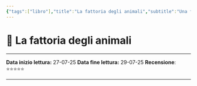 ```yaml
---
{"tags":["libro"],"title":"La fattoria degli animali","subtitle":"Una fiaba","author":["George Orwell"],"category":["Juvenile Fiction"],"publisher":"Feltrinelli Editore","publish":"2022-04-07T00:00:00+02:00","total":121,"isbn":"8858846990 9788858846995","cover":"http://books.google.com/books/content?id=lRJoEAAAQBAJ&printsec=frontcover&img=1&zoom=1&edge=curl&source=gbs_api","status":"finished","created":"2025-08-05 17:14:47","updated":"2025-08-05 17:14:47","dg-publish":true,"dateStarted":"2025-07-27","dateEnded":"2025-07-29","dg-note-icon":null,"rating":"⭐⭐⭐⭐⭐","permalink":"/letture/libri/la-fattoria-degli-animali/","dgPassFrontmatter":true,"noteIcon":null}
---
```



# 📖 La fattoria degli animali 

---

**Data inizio lettura:** 27-07-25
**Data fine lettura:** 29-07-25
**Recensione**: ⭐⭐⭐⭐⭐

---

